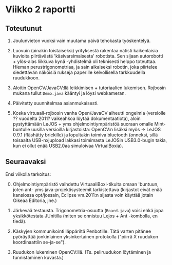 # Viikko 2 raportti

## Toteutunut

1. Joulunvieton vuoksi vain muutama päivä tehokasta työskentelyä.

2. Luovuin (ainakin toistaiseksi) yrityksestä rakentaa nätisti kaikenlaisia kuvioita piirtävästä 'käsivarsimaisesta' robotista. Sen sijaan autorobotti + ylös-alas liikkuva kynä -yhdistelmä oli teknisesti helppo toteuttaa. Hieman perustrigonometriaa, ja sain aikaiseksi robotin, joka piirtelee siedettävän näköisiä rukseja paperille kelvollisella tarkkuudella ruudukkoon.

3. Aloitin OpenCV/JavaCV:llä leikkimisen + tutoriaalien lukemisen. Rojbosin mukana tullut `Demo.java` kääntyi ja löysi webkameran.

4. Päivitetty suunnitelmaa asianmukaisesti.

5. Koska virtuaali-rojbosin vanha Open/JavaCV aiheutti ongelmia (versiolle ?? vuodelta 2011? vaikeahkoa löytää dokumentaatiota), aloin pystyttämään LeJOS + yms ohjelmointiympäristöä suoraan omalle Mint-buntulle uusilla versioilla kirjastoista: OpenCV:n lisäksi myös -> LeJOS 0.9.1 (fläshätty brickille) ja lopultakin toimiva bluetooth (onneksi, sillä toisaalta USB-nxjupload lakkasi toimimasta LeJOSin USB3.0-bugin takia, kun ei ollut enää USB2.0aa simuloivaa VirtualBoxia).

## Seuraavaksi

Ensi viikolla tarkoitus:

0. Ohjelmointiympäristö vaihdettu VirtuaaliBoxi-tikulta omaan 'buntuun, joten ant- yms java-projektisysteemit tarkistettava (kirjastot eivät enää kansiossa opt/jossain, Eclipse vm.2011:n sijasta voin käyttää jotain Oikeaa Editoria, jne.)

1. Järkevää testausta. Trigonometria-osuutta (`Board.java`) voisi ehkä jopa yksikkötestata JUnitilla (miten se onnistuu Lejos + Ant -kombolla, en tiedä).

2. Käskyjen kommunikointi läppäriltä Penbotille. Tätä varten pitänee pyöräyttää jonkinlainen yksinkertainen protokolla ("piirrä X ruudukon koordinaattiin se-ja-se").

3. Ruudukon lukeminen OpenCV:llä. (Ts. peliruudukon löytäminen ja tunnistaminen kuvasta.)
